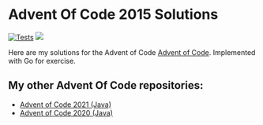 # Advent Of Code 2015 Solutions

[![Tests](https://github.com/jerchende/advent-of-code-2015/workflows/Tests/badge.svg?branch=master)](https://github.com/jerchende/advent-of-code-2015/actions?query=workflow%3ATests)
[![](https://img.shields.io/badge/stars%20⭐-6-yellow)](https://adventofcode.com/2015)

Here are my solutions for the Advent of Code [Advent of Code](https://adventofcode.com/2015). Implemented with Go for exercise.

## My other Advent Of Code repositories:

* [Advent of Code 2021 (Java)](https://github.com/jerchende/advent-of-code-2021)
* [Advent of Code 2020 (Java)](https://github.com/jerchende/advent-of-code-2020)
 